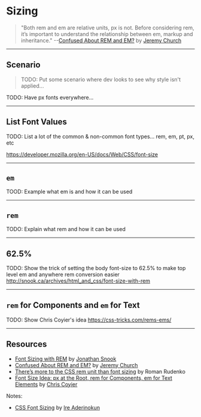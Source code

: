 # Sizing
<!-- .slide: data-state="backEndBrian juniorJacob" -->

> "Both rem and em are relative units, px is not. Before considering rem, it’s important to understand the relationship between em, markup and inheritance." --[Confused About REM and EM?](https://j.eremy.net/confused-about-rem-and-em/) by [Jeremy Church](jeremybchurch)

------

## Scenario
<!-- .slide: data-state="backEndBrian juniorJacob InProgress" -->

> TODO: Put some scenario where dev looks to see why style isn't applied...

TODO: Have px fonts everywhere...

------

## List Font Values
<!-- .slide: data-state="backEndBrian juniorJacob InProgress" -->

TODO: List a lot of the common & non-common font types... rem, em, pt, px, etc

https://developer.mozilla.org/en-US/docs/Web/CSS/font-size

------

## `em`
<!-- .slide: data-state="backEndBrian juniorJacob InProgress" -->

TOOD: Example what em is and how it can be used

------

## `rem`
<!-- .slide: data-state="backEndBrian juniorJacob InProgress" -->

TODO: Explain what rem and how it can be used

------

## 62.5%
<!-- .slide: data-state="backEndBrian juniorJacob midLevelMelissa InProgress" -->

TODO: Show the trick of setting the body font-size to 62.5% to make top level em and anywhere rem conversion easier http://snook.ca/archives/html_and_css/font-size-with-rem

------

## `rem` for Components and `em` for Text
<!-- .slide: data-state="backEndBrian juniorJacob midLevelMelissa InProgress" -->

TODO: Show Chris Coyier's idea https://css-tricks.com/rems-ems/

------

## Resources
<!-- .slide: data-state="backEndBrian juniorJacob midLevelMelissa" -->

* [Font Sizing with REM](http://snook.ca/archives/html_and_css/font-size-with-rem) by [Jonathan Snook](https://twitter.com/snookca)
* [Confused About REM and EM?](https://j.eremy.net/confused-about-rem-and-em/) by [Jeremy Church](jeremybchurch)
* [There’s more to the CSS rem unit than font sizing](https://css-tricks.com/theres-more-to-the-css-rem-unit-than-font-sizing/) by Roman Rudenko
* [Font Size Idea: px at the Root, rem for Components, em for Text Elements](https://css-tricks.com/rems-ems/) by [Chris Coyier](http://twitter.com/chriscoyier)

Notes:

* [CSS Font Sizing](http://bitsofco.de/2015/css-font-sizing/) by [Ire Aderinokun](https://twitter.com/ireaderinokun)
